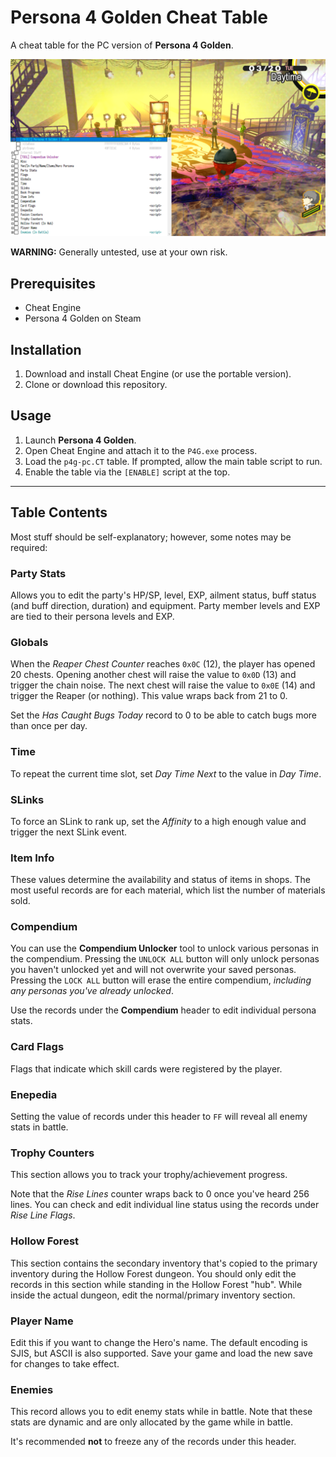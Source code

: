 
# Persona 4 Golden Cheat Table

A cheat table for the PC version of **Persona 4 Golden**.

![preview](preview.png)

**WARNING:** Generally untested, use at your own risk.

## Prerequisites

* Cheat Engine
* Persona 4 Golden on Steam

## Installation

1. Download and install Cheat Engine (or use the portable version).
2. Clone or download this repository.

## Usage

1. Launch **Persona 4 Golden**.
2. Open Cheat Engine and attach it to the `P4G.exe` process.
3. Load the `p4g-pc.CT` table. If prompted, allow the main table script to run.
4. Enable the table via the `[ENABLE]` script at the top.

---

## Table Contents

Most stuff should be self-explanatory; however, some notes may be required:

### Party Stats

Allows you to edit the party's HP/SP, level, EXP, ailment status, buff status (and buff direction, duration) and equipment.
Party member levels and EXP are tied to their persona levels and EXP.

### Globals

When the *Reaper Chest Counter* reaches `0x0C` (12), the player has opened 20 chests.
Opening another chest will raise the value to `0x0D` (13) and trigger the chain noise.
The next chest will raise the value to `0x0E` (14) and trigger the Reaper (or nothing).
This value wraps back from 21 to 0.

Set the *Has Caught Bugs Today* record to 0 to be able to catch bugs more than once per day.

### Time

To repeat the current time slot, set *Day Time Next* to the value in *Day Time*.

### SLinks

To force an SLink to rank up, set the *Affinity* to a high enough value and trigger the next SLink event.

### Item Info

These values determine the availability and status of items in shops.
The most useful records are for each material, which list the number of materials sold.

### Compendium

You can use the **Compendium Unlocker** tool to unlock various personas in the compendium.
Pressing the `UNLOCK ALL` button will only unlock personas you haven't unlocked yet and will not overwrite your saved personas.
Pressing the `LOCK ALL` button will erase the entire compendium, *including any personas you've already unlocked*.

Use the records under the **Compendium** header to edit individual persona stats.

### Card Flags

Flags that indicate which skill cards were registered by the player.

### Enepedia

Setting the value of records under this header to `FF` will reveal all enemy stats in battle.

### Trophy Counters

This section allows you to track your trophy/achievement progress.

Note that the *Rise Lines* counter wraps back to 0 once you've heard 256 lines. You can check and edit individual line status using the records under *Rise Line Flags*.

### Hollow Forest

This section contains the secondary inventory that's copied to the primary inventory during the Hollow Forest dungeon.
You should only edit the records in this section while standing in the Hollow Forest "hub".
While inside the actual dungeon, edit the normal/primary inventory section.

### Player Name

Edit this if you want to change the Hero's name.
The default encoding is SJIS, but ASCII is also supported.
Save your game and load the new save for changes to take effect.

### Enemies

This record allows you to edit enemy stats while in battle.
Note that these stats are dynamic and are only allocated by the game while in battle.

It's recommended **not** to freeze any of the records under this header.
